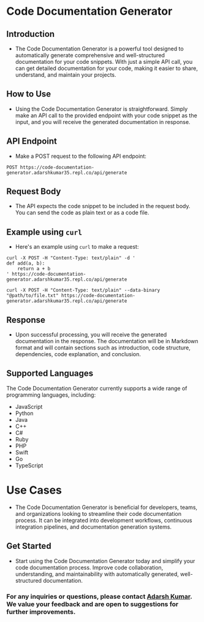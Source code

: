 # Code Documentation Generator

## Introduction
* The Code Documentation Generator is a powerful tool designed to automatically generate comprehensive and well-structured documentation for your code snippets. With just a simple API call, you can get detailed documentation for your code, making it easier to share, understand, and maintain your projects.

## How to Use
* Using the Code Documentation Generator is straightforward. Simply make an API call to the provided endpoint with your code snippet as the input, and you will receive the generated documentation in response.

## API Endpoint
* Make a POST request to the following API endpoint:
```
POST https://code-documentation-generator.adarshkumar35.repl.co/api/generate
```

## Request Body
* The API expects the code snippet to be included in the request body. You can send the code as plain text or as a code file.

## Example using <code>curl</code>
* Here's an example using `curl` to make a request:
```(powershell)
curl -X POST -H "Content-Type: text/plain" -d '
def add(a, b):
    return a + b
' https://code-documentation-generator.adarshkumar35.repl.co/api/generate

```
```(powershell)
curl -X POST -H "Content-Type: text/plain" --data-binary "@path/to/file.txt" https://code-documentation-generator.adarshkumar35.repl.co/api/generate
```

## Response
* Upon successful processing, you will receive the generated documentation in the response. The documentation will be in Markdown format and will contain sections such as introduction, code structure, dependencies, code explanation, and conclusion.

## Supported Languages
The Code Documentation Generator currently supports a wide range of programming languages, including:
- JavaScript
- Python
- Java
- C++
- C#
- Ruby
- PHP
- Swift
- Go
- TypeScript

# Use Cases
* The Code Documentation Generator is beneficial for developers, teams, and organizations looking to streamline their code documentation process. It can be integrated into development workflows, continuous integration pipelines, and documentation generation systems.

## Get Started
* Start using the Code Documentation Generator today and simplify your code documentation process. Improve code collaboration, understanding, and maintainability with automatically generated, well-structured documentation.

### For any inquiries or questions, please contact <a href="mailto:adarshkumar20012704@gmail.com" target="_new">Adarsh Kumar</a>. We value your feedback and are open to suggestions for further improvements.







